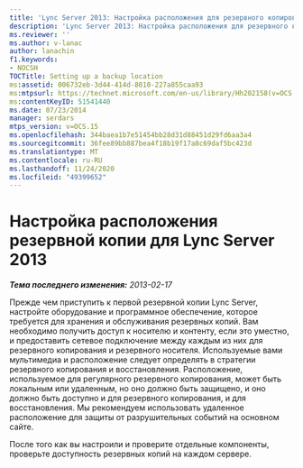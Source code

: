 ```yaml
---
title: 'Lync Server 2013: Настройка расположения для резервного копирования'
description: 'Lync Server 2013: Настройка расположения для резервного копирования.'
ms.reviewer: ''
ms.author: v-lanac
author: lanachin
f1.keywords:
- NOCSH
TOCTitle: Setting up a backup location
ms:assetid: 006732eb-3d44-414d-8010-227a855caa93
ms:mtpsurl: https://technet.microsoft.com/en-us/library/Hh202158(v=OCS.15)
ms:contentKeyID: 51541440
ms.date: 07/23/2014
manager: serdars
mtps_version: v=OCS.15
ms.openlocfilehash: 344baea1b7e51454bb28d31d88451d29fd6aa3a4
ms.sourcegitcommit: 36fee89bb887bea4f18b19f17a8c69daf5bc423d
ms.translationtype: MT
ms.contentlocale: ru-RU
ms.lasthandoff: 11/24/2020
ms.locfileid: "49399652"
---
```

# <a name="setting-up-a-backup-location-for-lync-server-2013"></a>Настройка расположения резервной копии для Lync Server 2013

<div data-xmlns="http://www.w3.org/1999/xhtml">

<div class="topic" data-xmlns="http://www.w3.org/1999/xhtml" data-msxsl="urn:schemas-microsoft-com:xslt" data-cs="https://msdn.microsoft.com/">

<div data-asp="https://msdn2.microsoft.com/asp">



</div>

<div id="mainSection">

<div id="mainBody">

<span> </span>

_**Тема последнего изменения:** 2013-02-17_

Прежде чем приступить к первой резервной копии Lync Server, настройте оборудование и программное обеспечение, которое требуется для хранения и обслуживания резервных копий. Вам необходимо получить доступ к носителю и контенту, если это уместно, и предоставить сетевое подключение между каждым из них для резервного копирования и резервного носителя. Используемые вами мультимедиа и расположение следует определять в стратегии резервного копирования и восстановления. Расположение, используемое для регулярного резервного копирования, может быть локальным или удаленным, но оно должно быть защищено, и оно должно быть доступно и для резервного копирования, и для восстановления. Мы рекомендуем использовать удаленное расположение для защиты от разрушительных событий на основном сайте.

После того как вы настроили и проверите отдельные компоненты, проверьте доступность резервных копий на каждом сервере.

</div>

<span> </span>

</div>

</div>

</div>


